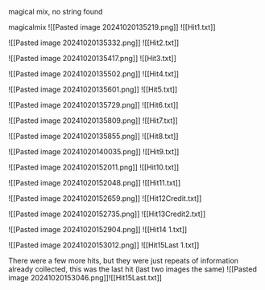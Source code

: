 
magical mix, no string found

magicalmix
![[Pasted image 20241020135219.png]]
![[Hit1.txt]]



![[Pasted image 20241020135332.png]]
![[Hit2.txt]]




![[Pasted image 20241020135417.png]]
![[Hit3.txt]]



![[Pasted image 20241020135502.png]]
![[Hit4.txt]]


![[Pasted image 20241020135601.png]]
![[Hit5.txt]]






![[Pasted image 20241020135729.png]]
![[Hit6.txt]]






![[Pasted image 20241020135809.png]]
![[Hit7.txt]]





![[Pasted image 20241020135855.png]]
![[Hit8.txt]]











![[Pasted image 20241020140035.png]]
![[Hit9.txt]]


![[Pasted image 20241020152011.png]]
![[Hit10.txt]]





![[Pasted image 20241020152048.png]]
![[Hit11.txt]]






![[Pasted image 20241020152659.png]]
![[Hit12Credit.txt]]

![[Pasted image 20241020152735.png]]
![[Hit13Credit2.txt]]


![[Pasted image 20241020152904.png]]
![[Hit14 1.txt]]




![[Pasted image 20241020153012.png]]
![[Hit15Last 1.txt]]



There were a few more hits, but they were just repeats of information already collected, this was the last hit (last two images the same)
![[Pasted image 20241020153046.png]]![[Hit15Last.txt]]
